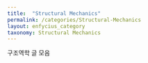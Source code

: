```yaml
---
title:  "Structural Mechanics"
permalink: /categories/Structural-Mechanics
layout: enfycius_category
taxonomy: Structural Mechanics
---
```


구조역학 글 모음
